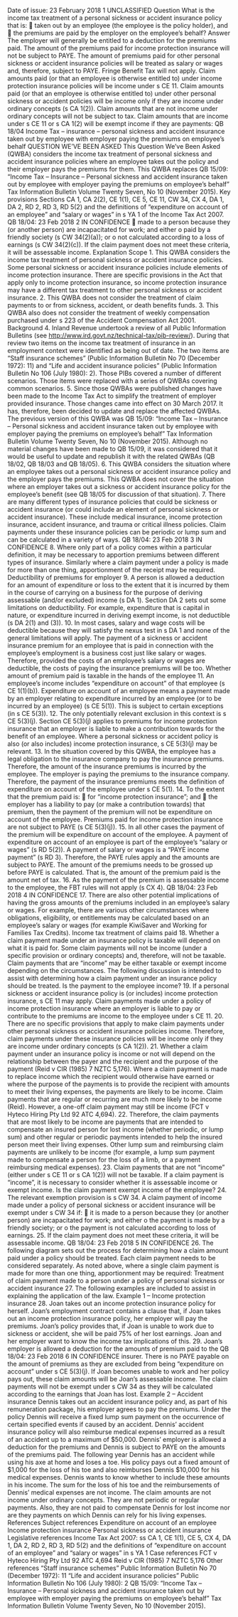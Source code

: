 Date of issue: 23 February 2018 1 UNCLASSIFIED Question What is the income tax treatment of a personal sickness or accident insurance policy that is:  taken out by an employee (the employee is the policy holder), and  the premiums are paid by the employer on the employee’s behalf? Answer The employer will generally be entitled to a deduction for the premiums paid. The amount of the premiums paid for income protection insurance will not be subject to PAYE. The amount of premiums paid for other personal sickness or accident insurance policies will be treated as salary or wages and, therefore, subject to PAYE. Fringe Benefit Tax will not apply. Claim amounts paid (or that an employee is otherwise entitled to) under income protection insurance policies will be income under s CE 11. Claim amounts paid (or that an employee is otherwise entitled to) under other personal sickness or accident policies will be income only if they are income under ordinary concepts (s CA 1(2)). Claim amounts that are not income under ordinary concepts will not be subject to tax. Claim amounts that are income under s CE 11 or s CA 1(2) will be exempt income if they are payments: QB 18/04 Income Tax – insurance – personal sickness and accident insurance taken out by employee with employer paying the premiums on employee’s behalf QUESTION WE’VE BEEN ASKED This Question We’ve Been Asked (QWBA) considers the income tax treatment of personal sickness and accident insurance policies where an employee takes out the policy and their employer pays the premiums for them. This QWBA replaces QB 15/09: “Income Tax – Insurance – Personal sickness and accident insurance taken out by employee with employer paying the premiums on employee’s behalf” Tax Information Bulletin Volume Twenty Seven, No 10 (November 2015). Key provisions Sections CA 1, CA 2(2), CE 1(1), CE 5, CE 11, CW 34, CX 4, DA 1, DA 2, RD 2, RD 3, RD 5(2) and the definitions of “expenditure on account of an employee” and “salary or wages” in s YA 1 of the Income Tax Act 2007. QB 18/04: 23 Feb 2018 2 IN CONFIDENCE  made to a person because they (or another person) are incapacitated for work; and either o paid by a friendly society (s CW 34(2)(a)); or o not calculated according to a loss of earnings (s CW 34(2)(c)). If the claim payment does not meet these criteria, it will be assessable income. Explanation Scope 1. This QWBA considers the income tax treatment of personal sickness or accident insurance policies. Some personal sickness or accident insurance policies include elements of income protection insurance. There are specific provisions in the Act that apply only to income protection insurance, so income protection insurance may have a different tax treatment to other personal sickness or accident insurance. 2. This QWBA does not consider the treatment of claim payments to or from sickness, accident, or death benefits funds. 3. This QWBA also does not consider the treatment of weekly compensation purchased under s 223 of the Accident Compensation Act 2001. Background 4. Inland Revenue undertook a review of all Public Information Bulletins (see http://www.ird.govt.nz/technical-tax/pib-review/). During that review two items on the income tax treatment of insurance in an employment context were identified as being out of date. The two items are “Staff insurance schemes” (Public Information Bulletin No 70 (December 1972): 11) and “Life and accident insurance policies” (Public Information Bulletin No 106 (July 1980): 2). Those PIBs covered a number of different scenarios. Those items were replaced with a series of QWBAs covering common scenarios. 5. Since those QWBAs were published changes have been made to the Income Tax Act to simplify the treatment of employer provided insurance. Those changes came into effect on 30 March 2017. It has, therefore, been decided to update and replace the affected QWBAs. The previous version of this QWBA was QB 15/09: “Income Tax – Insurance – Personal sickness and accident insurance taken out by employee with employer paying the premiums on employee’s behalf” Tax Information Bulletin Volume Twenty Seven, No 10 (November 2015). Although no material changes have been made to QB 15/09, it was considered that it would be useful to update and republish it with the related QWBAs (QB 18/02, QB 18/03 and QB 18/05). 6. This QWBA considers the situation where an employee takes out a personal sickness or accident insurance policy and the employer pays the premiums. This QWBA does not cover the situation where an employer takes out a sickness or accident insurance policy for the employee’s benefit (see QB 18/05 for discussion of that situation). 7. There are many different types of insurance policies that could be sickness or accident insurance (or could include an element of personal sickness or accident insurance). These include medical insurance, income protection insurance, accident insurance, and trauma or critical illness policies. Claim payments under these insurance policies can be periodic or lump sum and can be calculated in a variety of ways. QB 18/04: 23 Feb 2018 3 IN CONFIDENCE 8. Where only part of a policy comes within a particular definition, it may be necessary to apportion premiums between different types of insurance. Similarly where a claim payment under a policy is made for more than one thing, apportionment of the receipt may be required. Deductibility of premiums for employer 9. A person is allowed a deduction for an amount of expenditure or loss to the extent that it is incurred by them in the course of carrying on a business for the purpose of deriving assessable (and/or excluded) income (s DA 1). Section DA 2 sets out some limitations on deductibility. For example, expenditure that is capital in nature, or expenditure incurred in deriving exempt income, is not deductible (s DA 2(1) and (3)). 10. In most cases, salary and wage costs will be deductible because they will satisfy the nexus test in s DA 1 and none of the general limitations will apply. The payment of a sickness or accident insurance premium for an employee that is paid in connection with the employee’s employment is a business cost just like salary or wages. Therefore, provided the costs of an employee’s salary or wages are deductible, the costs of paying the insurance premiums will be too. Whether amount of premium paid is taxable in the hands of the employee 11. An employee’s income includes “expenditure on account” of that employee (s CE 1(1)(b)). Expenditure on account of an employee means a payment made by an employer relating to expenditure incurred by an employee (or to be incurred by an employee) (s CE 5(1)). This is subject to certain exceptions (in s CE 5(3)). 12. The only potentially relevant exclusion in this context is s CE 5(3)(j). Section CE 5(3)(j) applies to premiums for income protection insurance that an employer is liable to make a contribution towards for the benefit of an employee. Where a personal sickness or accident policy is also (or also includes) income protection insurance, s CE 5(3)(j) may be relevant. 13. In the situation covered by this QWBA, the employee has a legal obligation to the insurance company to pay the insurance premiums. Therefore, the amount of the insurance premiums is incurred by the employee. The employer is paying the premiums to the insurance company. Therefore, the payment of the insurance premiums meets the definition of expenditure on account of the employee under s CE 5(1). 14. To the extent that the premium paid is:  for “income protection insurance”; and  the employer has a liability to pay (or make a contribution towards) that premium, then the payment of the premium will not be expenditure on account of the employee. Premiums paid for income protection insurance are not subject to PAYE (s CE 5(3)(j)). 15. In all other cases the payment of the premium will be expenditure on account of the employee. A payment of expenditure on account of an employee is part of the employee’s “salary or wages” (s RD 5(2)). A payment of salary or wages is a “PAYE income payment” (s RD 3). Therefore, the PAYE rules apply and the amounts are subject to PAYE. The amount of the premiums needs to be grossed up before PAYE is calculated. That is, the amount of the premium paid is the amount net of tax. 16. As the payment of the premium is assessable income to the employee, the FBT rules will not apply (s CX 4). QB 18/04: 23 Feb 2018 4 IN CONFIDENCE 17. There are also other potential implications of having the gross amounts of the premiums included in an employee’s salary or wages. For example, there are various other circumstances where obligations, eligibility, or entitlements may be calculated based on an employee’s salary or wages (for example KiwiSaver and Working for Families Tax Credits). Income tax treatment of claims paid 18. Whether a claim payment made under an insurance policy is taxable will depend on what it is paid for. Some claim payments will not be income (under a specific provision or ordinary concepts) and, therefore, will not be taxable. Claim payments that are “income” may be either taxable or exempt income depending on the circumstances. The following discussion is intended to assist with determining how a claim payment under an insurance policy should be treated. Is the payment to the employee income? 19. If a personal sickness or accident insurance policy is (or includes) income protection insurance, s CE 11 may apply. Claim payments made under a policy of income protection insurance where an employer is liable to pay or contribute to the premiums are income to the employee under s CE 11. 20. There are no specific provisions that apply to make claim payments under other personal sickness or accident insurance policies income. Therefore, claim payments under these insurance policies will be income only if they are income under ordinary concepts (s CA 1(2)). 21. Whether a claim payment under an insurance policy is income or not will depend on the relationship between the payer and the recipient and the purpose of the payment (Reid v CIR (1985) 7 NZTC 5,176). Where a claim payment is made to replace income which the recipient would otherwise have earned or where the purpose of the payments is to provide the recipient with amounts to meet their living expenses, the payments are likely to be income. Claim payments that are regular or recurring are much more likely to be income (Reid). However, a one-off claim payment may still be income (FCT v Hyteco Hiring Pty Ltd 92 ATC 4,694). 22. Therefore, the claim payments that are most likely to be income are payments that are intended to compensate an insured person for lost income (whether periodic, or lump sum) and other regular or periodic payments intended to help the insured person meet their living expenses. Other lump sum and reimbursing claim payments are unlikely to be income (for example, a lump sum payment made to compensate a person for the loss of a limb, or a payment reimbursing medical expenses). 23. Claim payments that are not “income” (either under s CE 11 or s CA 1(2)) will not be taxable. If a claim payment is “income”, it is necessary to consider whether it is assessable income or exempt income. Is the claim payment exempt income of the employee? 24. The relevant exemption provision is s CW 34. A claim payment of income made under a policy of personal sickness or accident insurance will be exempt under s CW 34 if:  it is made to a person because they (or another person) are incapacitated for work; and either o the payment is made by a friendly society; or o the payment is not calculated according to loss of earnings. 25. If the claim payment does not meet these criteria, it will be assessable income. QB 18/04: 23 Feb 2018 5 IN CONFIDENCE 26. The following diagram sets out the process for determining how a claim amount paid under a policy should be treated. Each claim payment needs to be considered separately. As noted above, where a single claim payment is made for more than one thing, apportionment may be required: Treatment of claim payment made to a person under a policy of personal sickness or accident insurance 27. The following examples are included to assist in explaining the application of the law. Example 1 – Income protection insurance 28. Joan takes out an income protection insurance policy for herself. Joan’s employment contract contains a clause that, if Joan takes out an income protection insurance policy, her employer will pay the premiums. Joan’s policy provides that, if Joan is unable to work due to sickness or accident, she will be paid 75% of her lost earnings. Joan and her employer want to know the income tax implications of this. 29. Joan’s employer is allowed a deduction for the amounts of premium paid to the QB 18/04: 23 Feb 2018 6 IN CONFIDENCE insurer. There is no PAYE payable on the amount of premiums as they are excluded from being “expenditure on account” under s CE 5(3)(j). If Joan becomes unable to work and her policy pays out, these claim amounts will be Joan’s assessable income. The claim payments will not be exempt under s CW 34 as they will be calculated according to the earnings that Joan has lost. Example 2 – Accident insurance Dennis takes out an accident insurance policy and, as part of his remuneration package, his employer agrees to pay the premiums. Under the policy Dennis will receive a fixed lump sum payment on the occurrence of certain specified events if caused by an accident. Dennis’ accident insurance policy will also reimburse medical expenses incurred as a result of an accident up to a maximum of $50,000. Dennis’ employer is allowed a deduction for the premiums and Dennis is subject to PAYE on the amounts of the premiums paid. The following year Dennis has an accident while using his axe at home and loses a toe. His policy pays out a fixed amount of $1,000 for the loss of his toe and also reimburses Dennis $10,000 for his medical expenses. Dennis wants to know whether to include these amounts in his income. The sum for the loss of his toe and the reimbursements of Dennis’ medical expenses are not income. The claim amounts are not income under ordinary concepts. They are not periodic or regular payments. Also, they are not paid to compensate Dennis for lost income nor are they payments on which Dennis can rely for his living expenses. References Subject references Expenditure on account of an employee Income protection insurance Personal sickness or accident insurance Legislative references Income Tax Act 2007: ss CA 1, CE 1(1), CE 5, CX 4, DA 1, DA 2, RD 2, RD 3, RD 5(2) and the definitions of “expenditure on account of an employee” and “salary or wages” in s YA 1 Case references FCT v Hyteco Hiring Pty Ltd 92 ATC 4,694 Reid v CIR (1985) 7 NZTC 5,176 Other references “Staff insurance schemes” Public Information Bulletin No 70 (December 1972): 11 “Life and accident insurance policies” Public Information Bulletin No 106 (July 1980): 2 QB 15/09: “Income Tax – Insurance – Personal sickness and accident insurance taken out by employee with employer paying the premiums on employee’s behalf” Tax Information Bulletin Volume Twenty Seven, No 10 (November 2015).